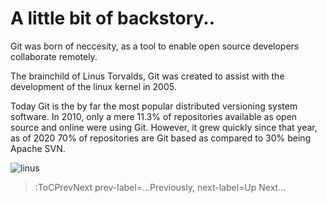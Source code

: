 # A little bit of backstory..

Git was born of neccesity, as a tool to enable open source developers collaborate remotely.

The brainchild of Linus Torvalds, Git was created to assist with the development of the linux kernel in 2005.

Today Git is the by far the most popular distributed versioning system software. In 2010, only a mere 11.3% of repositories available as open source and online were using Git. However, it grew quickly since that year, as of 2020 70% of repositories are Git based as compared to 30% being Apache SVN.

![linus](https://i2.wp.com/www.rankred.com/wp-content/uploads/2020/05/Torvalds.jpg?resize=716%2C403&ssl=1)

> :ToCPrevNext prev-label=...Previously, next-label=Up Next...
